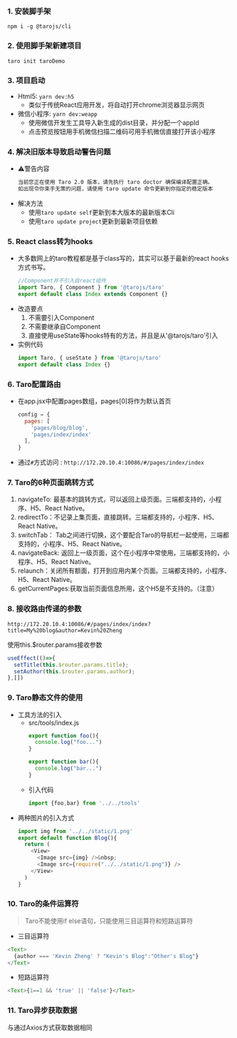 
### 1. 安装脚手架
`npm i -g @tarojs/cli`
### 2. 使用脚手架新建项目
`taro init taroDemo`
### 3. 项目启动
* Html5: `yarn dev:h5`
  - 类似于传统React应用开发，将自动打开chrome浏览器显示网页
* 微信小程序: `yarn dev:weapp`
  - 使用微信开发生工具导入新生成的dist目录，并分配一个appId
  - 点击预览按钮用手机微信扫描二维码可用手机微信直接打开该小程序
### 4. 解决旧版本导致启动警告问题
* ⚠️警告内容
  ```bash
  当前您正在使用 Taro 2.0 版本，请先执行 taro doctor 确保编译配置正确。
  如出现令你束手无策的问题，请使用 taro update 命令更新到你指定的稳定版本
  ```
* 解决方法
  - 使用`taro update self`更新到本大版本的最新版本Cli
  - 使用`taro update project`更新到最新项目依赖
### 5. React class转为hooks
* 大多数网上的taro教程都是基于class写的，其实可以基于最新的react hooks方式书写。
  ```typescript
  //Component并不引入自react组件
  import Taro, { Component } from '@tarojs/taro'
  export default class Index extends Component {}
  ```
* 改造要点
  1. 不需要引入Component
  2. 不需要继承自Component
  3. 直接使用useState等hooks特有的方法，并且是从'@tarojs/taro'引入
* 实例代码
  ```typescript
  import Taro, { useState } from '@tarojs/taro'
  export default class Index {}
  ```
### 6. Taro配置路由
* 在app.jsx中配置pages数组，pages[0]将作为默认首页
  ```javascript
  config = {
    pages: [
      'pages/blog/blog',
      'pages/index/index'
    ],
  }
  ```
* 通过`#`方式访问 : `http://172.20.10.4:10086/#/pages/index/index`
### 7. Taro的6种页面跳转方式
1. navigateTo: 最基本的跳转方式，可以返回上级页面。三端都支持的，小程序、H5、React Native。
2. redirectTo：不记录上集页面，直接跳转。三端都支持的，小程序、H5、React Native。
3. switchTab： Tab之间进行切换，这个要配合Taro的导航栏一起使用，三端都支持的，小程序、H5、React Native。
4. navigateBack: 返回上一级页面，这个在小程序中常使用，三端都支持的，小程序、H5、React Native。
5. relaunch：关闭所有额面，打开到应用内某个页面。三端都支持的，小程序、H5、React Native。
6. getCurrentPages:获取当前页面信息所用，这个H5是不支持的。（注意）
### 8. 接收路由传递的参数
`http://172.20.10.4:10086/#/pages/index/index?title=My%20blog&author=Kevin%20Zheng`

使用this.$router.params接收参数
```javascript
useEffect(()=>{
  setTitle(this.$router.params.title);
  setAuthor(this.$router.params.author);
},[])
```
### 9. Taro静态文件的使用
* 工具方法的引入
    - src/tools/index.js
      ```javascript
      export function foo(){
        console.log("foo...")
      }

      export function bar(){
        console.log("bar...")
      }
      ```
    - 引入代码
      ```javascript
      import {foo,bar} from '../../tools'
      ```
* 两种图片的引入方式
  ```javascript
  import img from '../../static/1.png'
  export default function Blog(){
    return (
      <View>
        <Image src={img} />&nbsp;
        <Image src={require("../../static/1.png")} />
      </View>
    )
  }
  ```
### 10. Taro的条件运算符
> Taro不能使用if else语句，只能使用三目运算符和短路运算符
* 三目运算符
```javascript
<Text>
  {author === 'Kevin Zheng' ? "Kevin's Blog":"Other's Blog"}
</Text>
```
* 短路运算符
```javascript
<Text>{1==1 && 'true' || 'false'}</Text>
```
### 11. Taro异步获取数据
与通过Axios方式获取数据相同
